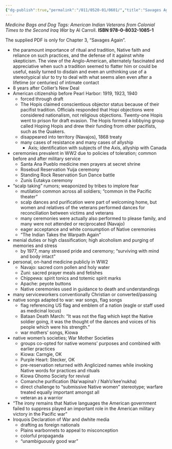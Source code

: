 ```yaml
---
{"dg-publish":true,"permalink":"/011/0520-01/0601/","title":"Savages Again","tags":["ETHNS350"],"created":"2024-09-26T15:29:33.000-07:00","updated":"2024-09-26T15:29:33.000-07:00"}
---
```


*Medicine Bags and Dog Tags: American Indian Veterans from Colonial Times to the Second Iraq War* by Al Carroll. **ISBN 978-0-8032-1085-1**

The supplied PDF is only for Chapter 3, “Savages Again”.
- the paramount importance of ritual and tradition, Native faith and reliance on such practices, and the defense of it against white skepticism. The view of the Anglo-American, alternately fascinated and appreciative when such a tradition seemed to flatter him or could be useful, easily turned to disdain and even an unthinking use of a stereotypical slur to try to deal with what seems alien even after a lifetime (or centuries) of intimate contact
- 8 years after Collier’s New Deal
- American citizenship before Pearl Harbor: 1919, 1923, 1940
	- forced through draft
	- The Hopis claimed conscientious objector status because of their pacifist tradition. Officials responded that Hopi objections were considered nationalism, not religious objections. Twenty-one Hopis went to prison for draft evasion. The Hopis formed a lobbying group called Hoping Hopis and drew their funding from other pacifists, such as the Quakers.
	- disappeared into territory (Navajos), 1868 treaty
	- many cases of resistance and many cases of allyship
		- Axis; identification with subjects of the Axis, allyship with Canada
- ceremonies prevalent in WW2 due to policies of toleration; common before and after military service
	- Santa Ana Pueblo medicine men prayers at secret shrine
	- Rosebud Reservation Yuija ceremony
	- Standing Rock Reservation Sun Dance battle
	- Zunis Eutakya ceremony
- “scalp taking” rumors; weaponized by tribes to implore fear
	- mutilation common across all soldiers; “common in the Pacific theater”
	- scalp dances and purification were part of welcoming home, but women and relatives of the veterans performed dances for reconciliation between victims and veterans
	- many ceremonies were actually also performed to please family, and many were not attended or reciprocated (Navajo)
	- eager acceptance and white consumption of Native ceremonies
	- “The Indian Takes the Warpath Again”
- menial duties or high classification; high alcoholism and purging of memories and stress
	- by 1977, many stressed pride and ceremony; “surviving with mind and body intact”
- personal, on-hand medicine publicly in WW2
	- Navajo: sacred corn pollen and holy water
	- Zuni: sacred prayer meals and fetishes
	- Chippewa: spirit tonics and totemic spirit marks
	- Apache: peyote buttons
	- Native ceremonies used in guidance to death and understandings
- many serviceworkers conventionally Christian or converted/passing
- native songs adapted to war: war songs, flag songs
	- flag referencing US flag and emblem of a nation (eagle or staff used as medicinal locus)
	- Bataan Death March: “It was not the flag which kept the Native soldier going, it was the thought of the dances and voices of his people which were his strength.”
	- war mothers’ songs, Kiowa
- native women’s societies; War Mother Societies
	- groups co-opted for native womens’ purposes and combined with earlier practices
	- Kiowa: Carngie, OK
	- Purple Heart: Stecker, OK
	- pre-reservation returned with Anglicized names while invoking Native words for practices and rituals
	- Kiowa Ohomo Society for revival
	- Comanche purification (Na’wapina’r / Nah’o’kee’nukha)
	- direct challenge to “submissive Native women” stereotype; warfare treated equally important amongst all
	- veteran as a warrior
- “The irony remains that Native languages the American government failed to suppress played an important role in the American military victory in the Pacific war”
- Iroquois Declaration of War and dwhite media
	- drafting as foreign nationals
	- Plains warbonnets to appeal to misconception
	- colorful propaganda
	- “unambiguously good war”